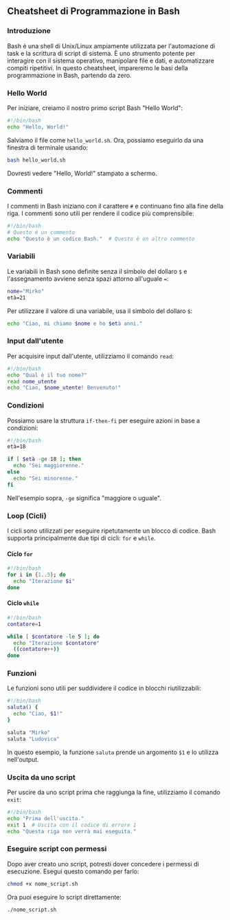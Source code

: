 
## Cheatsheet di Programmazione in Bash

### Introduzione

Bash è una shell di Unix/Linux ampiamente utilizzata per l'automazione di task e la scrittura di script di sistema. È uno strumento potente per interagire con il sistema operativo, manipolare file e dati, e automatizzare compiti ripetitivi. In questo cheatsheet, impareremo le basi della programmazione in Bash, partendo da zero.

### Hello World

Per iniziare, creiamo il nostro primo script Bash "Hello World":

```bash
#!/bin/bash
echo "Hello, World!"
```

Salviamo il file come `hello_world.sh`. Ora, possiamo eseguirlo da una finestra di terminale usando:

```bash
bash hello_world.sh
```

Dovresti vedere "Hello, World!" stampato a schermo.

### Commenti

I commenti in Bash iniziano con il carattere `#` e continuano fino alla fine della riga. I commenti sono utili per rendere il codice più comprensibile:

```bash
#!/bin/bash
# Questo è un commento
echo "Questo è un codice Bash."  # Questo è un altro commento
```

### Variabili

Le variabili in Bash sono definite senza il simbolo del dollaro `$` e l'assegnamento avviene senza spazi attorno all'uguale `=`:

```bash
nome="Mirko"
età=21
```

Per utilizzare il valore di una variabile, usa il simbolo del dollaro `$`:

```bash
echo "Ciao, mi chiamo $nome e ho $età anni."
```

### Input dall'utente

Per acquisire input dall'utente, utilizziamo il comando `read`:

```bash
#!/bin/bash
echo "Qual è il tuo nome?"
read nome_utente
echo "Ciao, $nome_utente! Benvenuto!"
```

### Condizioni

Possiamo usare la struttura `if-then-fi` per eseguire azioni in base a condizioni:

```bash
#!/bin/bash
età=18

if [ $età -ge 18 ]; then
  echo "Sei maggiorenne."
else
  echo "Sei minorenne."
fi
```

Nell'esempio sopra, `-ge` significa "maggiore o uguale".

### Loop (Cicli)

I cicli sono utilizzati per eseguire ripetutamente un blocco di codice. Bash supporta principalmente due tipi di cicli: `for` e `while`.

#### Ciclo `for`

```bash
#!/bin/bash
for i in {1..5}; do
  echo "Iterazione $i"
done
```

#### Ciclo `while`

```bash
#!/bin/bash
contatore=1

while [ $contatore -le 5 ]; do
  echo "Iterazione $contatore"
  ((contatore++))
done
```

### Funzioni

Le funzioni sono utili per suddividere il codice in blocchi riutilizzabili:

```bash
#!/bin/bash
saluta() {
  echo "Ciao, $1!"
}

saluta "Mirko"
saluta "Ludovica"
```

In questo esempio, la funzione `saluta` prende un argomento `$1` e lo utilizza nell'output.

### Uscita da uno script

Per uscire da uno script prima che raggiunga la fine, utilizziamo il comando `exit`:

```bash
#!/bin/bash
echo "Prima dell'uscita."
exit 1  # Uscita con il codice di errore 1
echo "Questa riga non verrà mai eseguita."
```

### Eseguire script con permessi

Dopo aver creato uno script, potresti dover concedere i permessi di esecuzione. Esegui questo comando per farlo:

```bash
chmod +x nome_script.sh
```

Ora puoi eseguire lo script direttamente:

```bash
./nome_script.sh
```